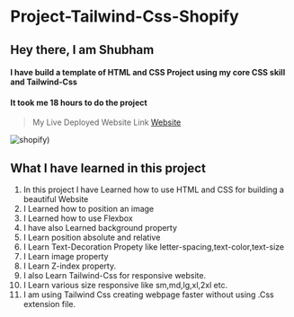# Project-Tailwind-Css-Shopify

## Hey there, I am Shubham

#### I have build a template of HTML and CSS Project using my core CSS skill and Tailwind-Css 
#### It took me 18 hours to do the project

> My Live Deployed Website Link [Website](https://gentle-brioche-f58a5e.netlify.app)  


![shopify](https://user-images.githubusercontent.com/101961231/187362843-6a25de16-30e5-4320-8a1b-6366621c7f0b.PNG))


 ## What I have learned in this project

1. In this project I have Learned how to use HTML and CSS for building a beautiful Website  
2. I Learned how to position an image   
3. I Learned how to use Flexbox  
4. I have also Learned background property  
5. I Learn position absolute and relative  
6. I Learn Text-Decoration Propety like letter-spacing,text-color,text-size  
7. I Learn image property
8. I Learn Z-index property.
9. I also Learn Tailwind-Css for responsive website.
10. I Learn various size responsive like sm,md,lg,xl,2xl etc.
11. I am using Tailwind Css creating webpage faster without using .Css extension file.
